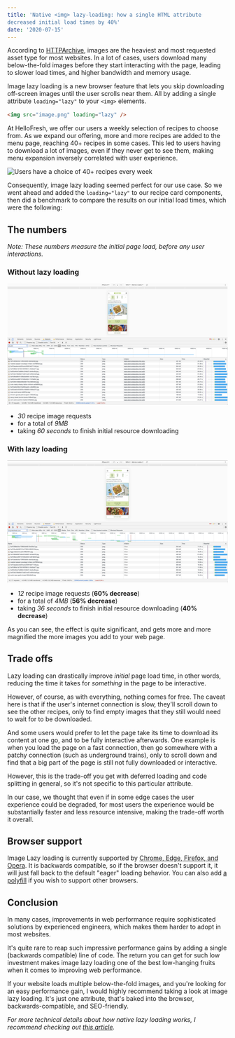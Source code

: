 ```yaml
---
title: 'Native <img> lazy-loading: how a single HTML attribute
decreased initial load times by 40%'
date: '2020-07-15'
---
```


According to
[HTTPArchive](https://httparchive.org/reports/page-weight), images are
the heaviest and most requested asset type for most websites. In a lot
of cases, users download many below-the-fold images before they start
interacting with the page, leading to slower load times, and higher
bandwidth and memory usage.

Image lazy loading is a new browser feature that lets you skip
downloading off-screen images until the user scrolls near them. All by
adding a single attribute `loading="lazy"` to your `<img>` elements.

```html
<img src="image.png" loading="lazy" />
```

At HelloFresh, we offer our users a weekly selection of recipes to
choose from. As we expand our
offering, more and more recipes are added to the menu page, reaching 40+
recipes in some cases. This led to users having to download a lot of images, even if they never get to see
them, making menu expansion inversely correlated with user experience.

![Users have a choice of 40+ recipes every week](./demo.gif)

Consequently, image lazy loading seemed perfect for our use case. So we went ahead and added the `loading="lazy"` to our recipe card
components, then did a benchmark to compare the results on our initial
load times, which were
the following:

## The numbers

_Note: These numbers measure the initial page load, before any user interactions._

### Without lazy loading

![](./Before.png)

- _30_ recipe image requests
- for a total of _9MB_
- taking _60 seconds_ to finish initial resource downloading

### With lazy loading

![](./After.png)

- _12_ recipe image requests (**60% decrease**)
- for a total of _4MB_ (**56% decrease**)
- taking _36 seconds_ to finish initial resource downloading (**40% decrease**)

As you can see, the effect is quite significant, and gets more and
more magnified the more images you add to your web page.

## Trade offs

Lazy loading can drastically improve _initial_ page load
time, in other words, reducing the time it takes for _something_ in
the page to be interactive.

However, of course, as with everything, nothing comes for free. The
caveat here is that if the
user's internet connection is slow, they'll scroll down to see the
other recipes, only to find empty images that they still would need to
wait for to be downloaded.

And some users would prefer to let the page take
its time to download its content at one go, and to be fully
interactive afterwards. One example is when you load the page on a
fast connection, then go somewhere with a patchy connection (such as
underground trains), only to scroll down and find that a big part of the page is still
not fully downloaded or interactive.

However, this is the trade-off you get with deferred loading and code
splitting in general, so it's not specific to this particular
attribute.

In our case, we thought that even if in some edge cases the user
experience could be degraded, for most users the experience would be substantially
faster and less resource intensive, making the trade-off worth it
overall.

## Browser support

Image Lazy loading is currently supported by [Chrome, Edge, Firefox, and
Opera](https://developer.mozilla.org/en-US/docs/Web/HTML/Element/img#Browser_compatibility). It is backwards compatible, so if the browser doesn't support
it, it will just fall back to the default "eager" loading behavior.
You can also add [a polyfill](https://github.com/aFarkas/lazysizes) if
you wish to support other browsers.

## Conclusion

In many cases, improvements in web
performance require sophisticated solutions by experienced engineers, which
makes them harder to adopt in most websites.

It's quite
rare to reap such impressive performance gains by adding a single (backwards compatible) line
of code. The return you can get for such low investment makes
image lazy loading one of the best low-hanging fruits when it comes to
improving web performance.

If your website loads multiple
below-the-fold images, and you're looking for an easy performance gain, I would highly recommend taking a look at image
lazy loading. It's just one attribute, that's baked into the browser, backwards-compatible, and SEO-friendly.

_For more technical details about how native lazy loading works, I
recommend checking
out [this article](https://web.dev/native-lazy-loading/)._
